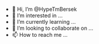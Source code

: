 - 👋 Hi, I’m @HypeTmBersek
- 👀 I’m interested in ...
- 🌱 I’m currently learning ...
- 💞️ I’m looking to collaborate on ...
- 📫 How to reach me ...

<!---
HypeTmBersek/HypeTmBersek is a ✨ special ✨ repository because its `README.md` (this file) appears on your GitHub profile.
You can click the Preview link to take a look at your changes.
--->
